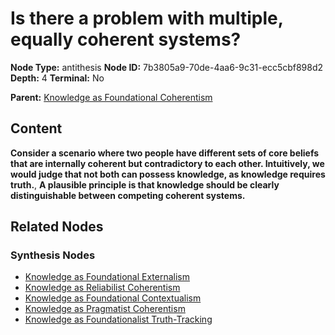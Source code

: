 # Is there a problem with multiple, equally coherent systems?

**Node Type:** antithesis
**Node ID:** 7b3805a9-70de-4aa6-9c31-ecc5cbf898d2
**Depth:** 4
**Terminal:** No

**Parent:** [Knowledge as Foundational Coherentism](knowledge-as-foundational-coherentism-synthesis-0d76d8c5-ff59-409d-9af1-3e46417323da.md)

## Content

**Consider a scenario where two people have different sets of core beliefs that are internally coherent but contradictory to each other. Intuitively, we would judge that not both can possess knowledge, as knowledge requires truth.**, **A plausible principle is that knowledge should be clearly distinguishable between competing coherent systems.**

## Related Nodes

### Synthesis Nodes

- [Knowledge as Foundational Externalism](knowledge-as-foundational-externalism-synthesis-2be1eb5c-21db-4f1d-bc19-31c862523b3d.md)
- [Knowledge as Reliabilist Coherentism](knowledge-as-reliabilist-coherentism-synthesis-0deaf0d2-e189-41e7-87c7-da56270b1c3a.md)
- [Knowledge as Foundational Contextualism](knowledge-as-foundational-contextualism-synthesis-d98c56ca-bdc2-488f-a479-5b326413d653.md)
- [Knowledge as Pragmatist Coherentism](knowledge-as-pragmatist-coherentism-synthesis-f5ae406e-b806-4563-af6b-162e4095bf90.md)
- [Knowledge as Foundationalist Truth-Tracking](knowledge-as-foundationalist-truth-tracking-synthesis-d634f79a-5f43-44b9-864d-1dd0e9ee221a.md)

